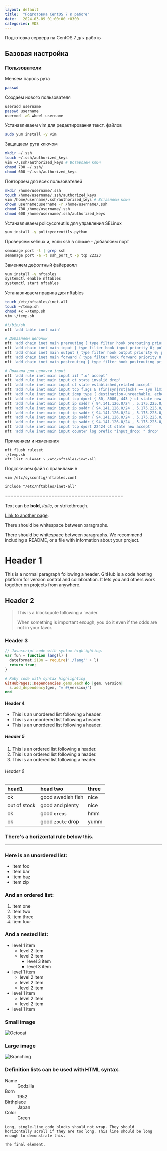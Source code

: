```yaml
---
layout: default
title:  "Подготовка CentOS 7 к работе"
date:   2024-03-09 01:00:00 +0300
categories: VDS
---
```


Подготовка сервера на CentOS 7 для работы

## Базовая настройка

### Пользователи

Меняем пароль рута
```sh
passwd
```

Создаём нового пользователя
```sh
useradd username
passwd username
usermod -aG wheel username
```

Устанавливаем vim для редактирования текст. файлов
```sh
sudo yum install -y vim
```

Защищаем рута ключом
```sh
mkdir ~/.ssh
touch ~/.ssh/authorized_keys
vim ~/.ssh/authorized_keys # Вставляем ключ
chmod 700 ~/.ssh/
chmod 600 ~/.ssh/authorized_keys
```

Повторяем для всех пользователей
```sh
mkdir /home/username/.ssh
touch /home/username/.ssh/authorized_keys
vim /home/username/.ssh/authorized_keys # Вставляем ключ
chown username:username -r /home/username/.ssh
chmod 700 /home/username/.ssh
chmod 600 /home/username/.ssh/authorized_keys
```

Устанавливаем policycoreutils для управления SELinux
```sh
yum install -y policycoreutils-python
```

Проверяем selinux и, если ssh в списке - добавляем порт
```sh
semanage port -l | grep ssh
semanage port -a -t ssh_port_t -p tcp 22323
```

Заменяем дефолтный файерволл
```sh
yum install -y nftables
systemctl enable nftables
systemctl start nftables
```

Устанавливаем правила для nftables
```sh
touch /etc/nftables/inet-all
touch ~/temp.sh
chmod +x ~/temp.sh
vim ~/temp.sh
```

```sh
#!/bin/sh
nft 'add table inet main'

# Добавляем цепочки
nft 'add chain inet main prerouting { type filter hook prerouting priority -300; policy accept; }'
nft 'add chain inet main input { type filter hook input priority 0; policy drop; }'
nft 'add chain inet main output { type filter hook output priority 0; policy accept; }'
nft 'add chain inet main forward { type filter hook forward priority 0; policy accept; }'
nft 'add chain inet main postrouting { type filter hook postrouting priority 100; policy accept; }'

# Правила для цепочки input
nft 'add rule inet main input iif "lo" accept'
nft 'add rule inet main input ct state invalid drop'
nft 'add rule inet main input ct state established,related accept'
nft 'add rule inet main input tcp flags & (fin|syn|rst|ack) == syn limit rate 50/second accept'
nft 'add rule inet main input icmp type { destination-unreachable, echo-request, router-advertisement, router-solicitation, time-exceeded, parameter-problem } limit rate 10/second accept'
nft 'add rule inet main input tcp dport { 80, 8080, 443 } ct state new accept'
nft 'add rule inet main input ip saddr { 94.141.126.0/24 , 5.175.225.0/24 } tcp dport 22323 ct state new accept'
nft 'add rule inet main input ip saddr { 94.141.126.0/24 , 5.175.225.0/24 } udp dport 22324 ct state new accept'
nft 'add rule inet main input ip saddr { 94.141.126.0/24 , 5.175.225.0/24 } tcp dport 22325 ct state new accept'
nft 'add rule inet main input ip saddr { 94.141.126.0/24 , 5.175.225.0/24 } tcp dport 22326 ct state new accept'
nft 'add rule inet main input ip saddr { 94.141.126.0/24 , 5.175.225.0/24 } tcp dport 22327 ct state new accept'
nft 'add rule inet main input tcp dport 22424 ct state new accept'
nft 'add rule inet main input counter log prefix "input_drop: " drop'
```

Применяем и изменения
```sh
nft flush ruleset
./temp.sh
nft list ruleset > /etc/nftables/inet-all
```

Подключаем файл с правилами в
```sh
vim /etc/sysconfig/nftables.conf
```

```txt
include "/etc/nftables/inet-all"
```


=========================================


Text can be **bold**, _italic_, or ~~strikethrough~~.

[Link to another page](./another-page.html).

There should be whitespace between paragraphs.

There should be whitespace between paragraphs. We recommend including a README, or a file with information about your project.

# Header 1

This is a normal paragraph following a header. GitHub is a code hosting platform for version control and collaboration. It lets you and others work together on projects from anywhere.

## Header 2

> This is a blockquote following a header.
>
> When something is important enough, you do it even if the odds are not in your favor.

### Header 3

```js
// Javascript code with syntax highlighting.
var fun = function lang(l) {
  dateformat.i18n = require('./lang/' + l)
  return true;
}
```

```ruby
# Ruby code with syntax highlighting
GitHubPages::Dependencies.gems.each do |gem, version|
  s.add_dependency(gem, "= #{version}")
end
```

#### Header 4

*   This is an unordered list following a header.
*   This is an unordered list following a header.
*   This is an unordered list following a header.

##### Header 5

1.  This is an ordered list following a header.
2.  This is an ordered list following a header.
3.  This is an ordered list following a header.

###### Header 6

| head1        | head two          | three |
|:-------------|:------------------|:------|
| ok           | good swedish fish | nice  |
| out of stock | good and plenty   | nice  |
| ok           | good `oreos`      | hmm   |
| ok           | good `zoute` drop | yumm  |

### There's a horizontal rule below this.

* * *

### Here is an unordered list:

*   Item foo
*   Item bar
*   Item baz
*   Item zip

### And an ordered list:

1.  Item one
1.  Item two
1.  Item three
1.  Item four

### And a nested list:

- level 1 item
  - level 2 item
  - level 2 item
    - level 3 item
    - level 3 item
- level 1 item
  - level 2 item
  - level 2 item
  - level 2 item
- level 1 item
  - level 2 item
  - level 2 item
- level 1 item

### Small image

![Octocat](https://github.githubassets.com/images/icons/emoji/octocat.png)

### Large image

![Branching](https://zamanilka.ru/wp-content/uploads/2019/03/5120x2880-UHD.jpg)


### Definition lists can be used with HTML syntax.

<dl>
<dt>Name</dt>
<dd>Godzilla</dd>
<dt>Born</dt>
<dd>1952</dd>
<dt>Birthplace</dt>
<dd>Japan</dd>
<dt>Color</dt>
<dd>Green</dd>
</dl>

```
Long, single-line code blocks should not wrap. They should horizontally scroll if they are too long. This line should be long enough to demonstrate this.
```

```
The final element.
```
